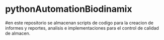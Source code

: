 # pythonAutomationBiodinamix
#en este repositorio se almacenan scripts de codigo para la creacion de informes y reportes, analisis e implementaciones para el control de calidad de almacen.
